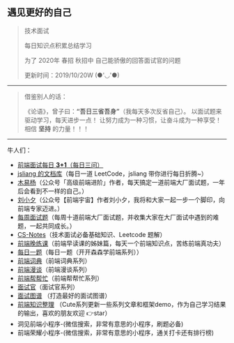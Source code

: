 ## 遇见更好的自己

> 技术面试
>
> 每日知识点积累总结学习
>
> 为了 2020年 春招  秋招中  自己能骄傲的回答面试官的问题
>
> 更新时间：2019/10/20W (●'◡'●)



------

> 借鉴别人的话：
>
> 《论语》，曾子曰：**“吾日三省吾身”**（我每天多次反省自己）。
> 以面试题来驱动学习，每天进步一点！
> 让努力成为一种习惯，让奋斗成为一种享受！ 相信 **坚持** 的力量！！！

------



牛人们：

- [前端面试每日 **3+1**（每日三问）](https://github.com/haizhilin2013)
- [jsliang 的文档库](https://github.com/LiangJunrong/document-library)（每日一道 LeetCode，jsliang 带你进行每日折腾~）
- [木易杨](https://github.com/Advanced-Frontend/Daily-Interview-Question)（公众号「高级前端进阶」作者，每天搞定一道前端大厂面试题，一年后会看到不一样的自己。）
- [刘小夕](https://github.com/YvetteLau/Step-By-Step)（公众号【前端宇宙】作者刘小夕，我将和大家一起一步一个脚印，向前端专家迈进。）
- [每周面试题](https://github.com/airuikun/Weekly-FE-Interview)（每周十道前端大厂面试题，并收集大家在大厂面试中遇到的难题，一起共同成长。）
- [CS-Notes](https://github.com/CyC2018/CS-Notes)（技术面试必备基础知识、Leetcode 题解）
- [前端晚练课](https://github.com/fezaoduke/fe-practice-hard)（前端早读课的姊妹篇，每天一个前端知识点，苦练前端真功夫）
- [每日一题](https://juejin.im/user/5c31b0176fb9a049f7465912)（每日一题（开开森森学前端系列））
- [前端词典](https://juejin.im/user/5b6d656ef265da0f7c4ff4fd/posts)（前端词典系列）
- [前端漫谈](https://juejin.im/user/585a2f52128fe10069ba1b95/posts)（前端漫谈系列）
- [前端帮帮忙](https://juejin.im/user/57b26b806be3ff006bb97122/posts)（前端帮帮忙系列）
- [面试官](https://juejin.im/user/58d8cd0644d9040069433edb/posts)（面试官系列）
- [面试图谱](https://yuchengkai.cn/docs/) （打造最好的面试图谱）
- [前端知识整理](https://github.com/pingan8787/Leo-JavaScript) （Cute系列更新一些系列文章和框架demo，作为自己学习结果的输出，喜欢的朋友欢迎 👉star）
- 洞见前端小程序-(微信搜索，非常有意思的小程序，刷题必备)
- 前端荣耀小程序-(微信搜索，非常有意思的小程序，通关打卡还有排行榜)

